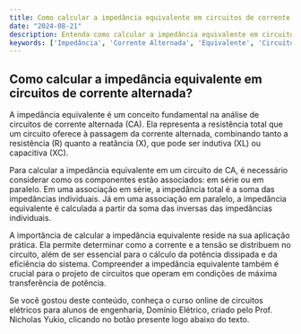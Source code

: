 ```yaml
---
title: Como calcular a impedância equivalente em circuitos de corrente alternada?
date: "2024-08-21"
description: Entenda como calcular a impedância equivalente em circuitos de corrente alternada e sua importância na análise de circuitos elétricos.
keywords: ['Impedância', 'Corrente Alternada', 'Equivalente', 'Circuitos Elétricos']
---
```


## Como calcular a impedância equivalente em circuitos de corrente alternada?

A impedância equivalente é um conceito fundamental na análise de circuitos de corrente alternada (CA). Ela representa a resistência total que um circuito oferece à passagem da corrente alternada, combinando tanto a resistência (R) quanto a reatância (X), que pode ser indutiva (XL) ou capacitiva (XC).

Para calcular a impedância equivalente em um circuito de CA, é necessário considerar como os componentes estão associados: em série ou em paralelo. Em uma associação em série, a impedância total é a soma das impedâncias individuais. Já em uma associação em paralelo, a impedância equivalente é calculada a partir da soma das inversas das impedâncias individuais.

A importância de calcular a impedância equivalente reside na sua aplicação prática. Ela permite determinar como a corrente e a tensão se distribuem no circuito, além de ser essencial para o cálculo da potência dissipada e da eficiência do sistema. Compreender a impedância equivalente também é crucial para o projeto de circuitos que operam em condições de máxima transferência de potência.

Se você gostou deste conteúdo, conheça o curso online de circuitos elétricos para alunos de engenharia, Domínio Elétrico, criado pelo Prof. Nicholas Yukio, clicando no botão presente logo abaixo do texto.